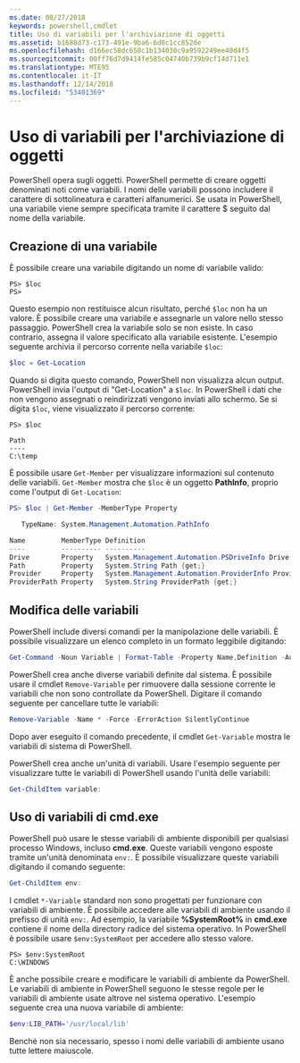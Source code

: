 ```yaml
---
ms.date: 08/27/2018
keywords: powershell,cmdlet
title: Uso di variabili per l'archiviazione di oggetti
ms.assetid: b1688d73-c173-491e-9ba6-6d0c1cc852de
ms.openlocfilehash: d166ec58dc658c1b134030c9a9592249ee40d4f5
ms.sourcegitcommit: 00ff76d7d9414fe585c04740b739b9cf14d711e1
ms.translationtype: MTE95
ms.contentlocale: it-IT
ms.lasthandoff: 12/14/2018
ms.locfileid: "53401369"
---
```

# <a name="using-variables-to-store-objects"></a>Uso di variabili per l'archiviazione di oggetti

PowerShell opera sugli oggetti. PowerShell permette di creare oggetti denominati noti come variabili.
I nomi delle variabili possono includere il carattere di sottolineatura e caratteri alfanumerici. Se usata in PowerShell, una variabile viene sempre specificata tramite il carattere \$ seguito dal nome della variabile.

## <a name="creating-a-variable"></a>Creazione di una variabile

È possibile creare una variabile digitando un nome di variabile valido:

```
PS> $loc
PS>
```

Questo esempio non restituisce alcun risultato, perché `$loc` non ha un valore. È possibile creare una variabile e assegnarle un valore nello stesso passaggio. PowerShell crea la variabile solo se non esiste.
In caso contrario, assegna il valore specificato alla variabile esistente. L'esempio seguente archivia il percorso corrente nella variabile `$loc`:

```powershell
$loc = Get-Location
```

Quando si digita questo comando, PowerShell non visualizza alcun output. PowerShell invia l'output di "Get-Location" a `$loc`. In PowerShell i dati che non vengono assegnati o reindirizzati vengono inviati allo schermo. Se si digita `$loc`, viene visualizzato il percorso corrente:

```
PS> $loc

Path
----
C:\temp
```

È possibile usare `Get-Member` per visualizzare informazioni sul contenuto delle variabili. `Get-Member` mostra che `$loc` è un oggetto **PathInfo**, proprio come l'output di `Get-Location`:

```powershell
PS> $loc | Get-Member -MemberType Property

   TypeName: System.Management.Automation.PathInfo

Name         MemberType Definition
----         ---------- ----------
Drive        Property   System.Management.Automation.PSDriveInfo Drive {get;}
Path         Property   System.String Path {get;}
Provider     Property   System.Management.Automation.ProviderInfo Provider {...
ProviderPath Property   System.String ProviderPath {get;}
```

## <a name="manipulating-variables"></a>Modifica delle variabili

PowerShell include diversi comandi per la manipolazione delle variabili. È possibile visualizzare un elenco completo in un formato leggibile digitando:

```powershell
Get-Command -Noun Variable | Format-Table -Property Name,Definition -AutoSize -Wrap
```

PowerShell crea anche diverse variabili definite dal sistema. È possibile usare il cmdlet `Remove-Variable` per rimuovere dalla sessione corrente le variabili che non sono controllate da PowerShell. Digitare il comando seguente per cancellare tutte le variabili:

```powershell
Remove-Variable -Name * -Force -ErrorAction SilentlyContinue
```

Dopo aver eseguito il comando precedente, il cmdlet `Get-Variable` mostra le variabili di sistema di PowerShell.

PowerShell crea anche un'unità di variabili. Usare l'esempio seguente per visualizzare tutte le variabili di PowerShell usando l'unità delle variabili:

```powershell
Get-ChildItem variable:
```

## <a name="using-cmdexe-variables"></a>Uso di variabili di cmd.exe

PowerShell può usare le stesse variabili di ambiente disponibili per qualsiasi processo Windows, incluso **cmd.exe**. Queste variabili vengono esposte tramite un'unità denominata `env:`. È possibile visualizzare queste variabili digitando il comando seguente:

```powershell
Get-ChildItem env:
```

I cmdlet `*-Variable` standard non sono progettati per funzionare con variabili di ambiente. È possibile accedere alle variabili di ambiente usando il prefisso di unità `env:`. Ad esempio, la variabile **%SystemRoot%** in **cmd.exe** contiene il nome della directory radice del sistema operativo. In PowerShell è possibile usare `$env:SystemRoot` per accedere allo stesso valore.

```
PS> $env:SystemRoot
C:\WINDOWS
```

È anche possibile creare e modificare le variabili di ambiente da PowerShell. Le variabili di ambiente in PowerShell seguono le stesse regole per le variabili di ambiente usate altrove nel sistema operativo. L'esempio seguente crea una nuova variabile di ambiente:

```powershell
$env:LIB_PATH='/usr/local/lib'
```

Benché non sia necessario, spesso i nomi delle variabili di ambiente usano tutte lettere maiuscole.
